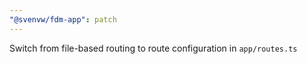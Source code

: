 ```yaml
---
"@svenvw/fdm-app": patch
---
```


Switch from file-based routing to route configuration in `app/routes.ts`
